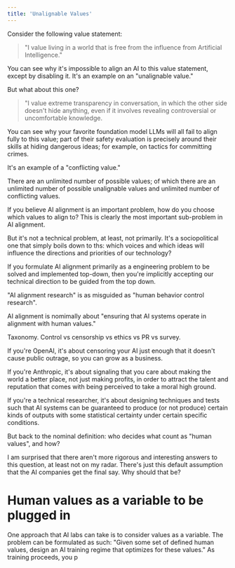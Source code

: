 ```yaml
---
title: 'Unalignable Values'
---
```


Consider the following value statement:

> "I value living in a world that is free from the influence from Artificial Intelligence."

You can see why it's impossible to align an AI to this value statement, except by disabling it. It's an example on an "unalignable value."

But what about this one?

> "I value extreme transparency in conversation, in which the other side doesn't hide anything, even if it involves revealing controversial or uncomfortable knowledge.

You can see why your favorite foundation model LLMs will all fail to align fully to this value; part of their safety evaluation is precisely around their skills at hiding dangerous ideas; for example, on tactics for committing crimes.

It's an example of a "conflicting value."

There are an unlimited number of possible values; of which there are an unlimited number of possible unalignable values and unlimited number of conflicting values.

If you believe AI alignment is an important problem, how do you choose which values to align to? This is clearly the most important sub-problem in AI alignment.

But it's not a technical problem, at least, not primarily. It's a sociopolitical one that simply boils down to ths: which voices and which ideas will influence the directions and priorities of our technology?

If you formulate AI alignment primarily as a engineering problem to be solved and implemented top-down, then you're implicitly accepting our technical direction to be guided from the top down.

"AI alignment research" is as misguided as "human behavior control research".


AI alignment is nomimally about "ensuring that AI systems operate in alignment with human values."

Taxonomy. Control vs censorship vs ethics vs PR vs survey.


If you're OpenAI, it's about censoring your AI just enough that it doesn't cause public outrage, so you can grow as a business.

If you're Anthropic, it's about signaling that you care about making the world a better place, not just making profits, in order to attract the talent and reputation that comes with being perceived to take a moral high ground.

If you're a technical researcher, it's about designing techniques and tests such that AI systems can be guaranteed to produce (or not produce) certain kinds of outputs with some statistical certainty under certain specific conditions.

But back to the nominal definition: who decides what count as "human values", and how?

I am surprised that there aren't more rigorous and interesting answers to this question, at least not on my radar. There's just this default assumption that the AI companies get the final say. Why should that be?

# Human values as a variable to be plugged in

One approach that AI labs can take is to consider values as a variable. The problem can be formulated as such: "Given some set of defined human values, design an AI training regime that optimizes for these values." As training proceeds, you p
